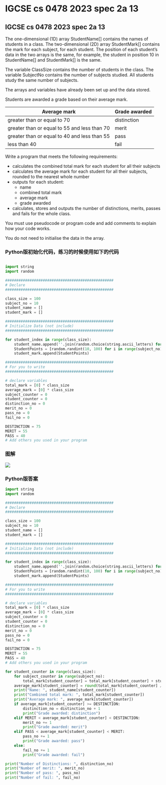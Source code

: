 # IGCSE cs 0478 2023 spec 2a 13

## IGCSE cs 0478 2023 spec 2a 13

The one-dimensional (1D) array StudentName\[] contains the names of students in a class. The two-dimensional (2D) array StudentMark\[] contains the mark for each subject, for each student. The position of each student’s data in the two arrays is the same, for example, the student in position 10 in StudentName\[] and StudentMark\[] is the same.

The variable ClassSize contains the number of students in the class. The variable SubjectNo contains the number of subjects studied. All students study the same number of subjects.

The arrays and variables have already been set up and the data stored.

Students are awarded a grade based on their average mark.

| Average mark                                 | Grade awarded |
| -------------------------------------------- | ------------- |
| greater than or equal to 70                  | distinction   |
| greater than or equal to 55 and less than 70 | merit         |
| greater than or equal to 40 and less than 55 | pass          |
| less than 40                                 | fail          |

Write a program that meets the following requirements:

* calculates the combined total mark for each student for all their subjects
* calculates the average mark for each student for all their subjects, rounded to the nearest whole number
* outputs for each student:
  * name
  * combined total mark
  * average mark
  * grade awarded
* calculates, stores and outputs the number of distinctions, merits, passes and fails for the whole class.

You must use pseudocode or program code and add comments to explain how your code works.

You do not need to initialise the data in the array.

### Python版初始化代码，练习的时候使用如下的代码

```python

import string
import random

#################################################
# Declare
#################################################

class_size = 100
subject_no = 10
student_name = []
student_mark = []

#################################################
# Initialize Data (not include)
#################################################

for student_index in range(class_size):
    student_name.append(''.join(random.choice(string.ascii_letters) for student_name_index in range(6)))
    StudentPoints = [random.randint(10, 100) for i in range(subject_no)]
    student_mark.append(StudentPoints)

#################################################
# For you to write
#################################################

# declare variables
total_mark = [0] * class_size
average_mark = [0] * class_size
subject_counter = 0
student_counter = 0
distinction_no = 0
merit_no = 0
pass_no = 0
fail_no = 0

DESTINCTION = 75
MERIT = 55
PASS = 40
# Add others you used in your program

```

### 图解

![](http://ossp.pengjunjie.com/mweb/17133764493152.jpg)

### Python版答案

```python
import string
import random

#################################################
# Declare
#################################################

class_size = 100
subject_no = 10
student_name = []
student_mark = []

#################################################
# Initialize Data (not include)
#################################################

for student_index in range(class_size):
    student_name.append(''.join(random.choice(string.ascii_letters) for student_name_index in range(6)))
    StudentPoints = [random.randint(10, 100) for i in range(subject_no)]
    student_mark.append(StudentPoints)

#################################################
# For you to write
#################################################

# declare variables
total_mark = [0] * class_size
average_mark = [0] * class_size
subject_counter = 0
student_counter = 0
distinction_no = 0
merit_no = 0
pass_no = 0
fail_no = 0

DESTINCTION = 75
MERIT = 55
PASS = 40
# Add others you used in your program

for student_counter in range(class_size):
    for subject_counter in range(subject_no):
        total_mark[student_counter] = total_mark[student_counter] + student_mark[student_counter][subject_counter]
    average_mark[student_counter] = round(total_mark[student_counter] / subject_no)
    print("Name: ", student_name[student_counter])
    print("Combined total mark: ", total_mark[student_counter])
    print("Average mark: ", average_mark[student_counter])
    if average_mark[student_counter] >= DESTINCTION:
        distinction_no = distinction_no + 1
        print("Grade awarded: distinction")
    elif MERIT < average_mark[student_counter] < DESTINCTION:
        merit_no += 1
        print("Grade awarded: merit")
    elif PASS < average_mark[student_counter] < MERIT:
        pass_no += 1
        print("Grade awarded: pass")
    else:
        fail_no += 1
        print("Grade awarded: fail")

print("Number of Distinctions: ", distinction_no)
print("Number of merit: ", merit_no)
print("Number of pass: ", pass_no)
print("Number of fail: ", fail_no)

```
